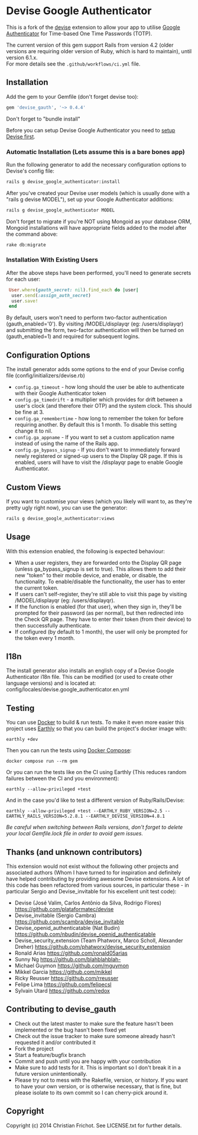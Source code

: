 # Devise Google Authenticator

This is a fork of the [devise](https://github.com/plataformatec/devise) extension to allow your app to utilise [Google Authenticator](http://code.google.com/p/google-authenticator/) for Time-based One Time Passwords (TOTP).

The current version of this gem support Rails from version 4.2 (older versions
are requiring older version of Ruby, which is hard to maintain), until version
6.1.x.\
For more details see the `.github/workflows/ci.yml` file.

## Installation

Add the gem to your Gemfile (don't forget devise too):

```ruby
gem 'devise_gauth', '~> 0.4.4'
```

Don't forget to "bundle install"

Before you can setup Devise Google Authenticator you need to [setup Devise first](https://github.com/heartcombo/devise#getting-started).

### Automatic Installation (Lets assume this is a bare bones app)

Run the following generator to add the necessary configuration options to Devise's config file:

```bash
rails g devise_google_authenticator:install
```

After you've created your Devise user models (which is usually done with a "rails g devise MODEL"), set up your Google Authenticator additions:

```bash
rails g devise_google_authenticator MODEL
```

Don't forget to migrate if you're NOT using Mongoid as your database ORM, Mongoid installations will have appropriate fields added to the model after the command above:

```bash
rake db:migrate
```

### Installation With Existing Users

After the above steps have been performed, you'll need to generate secrets for each user:

```ruby
 User.where(gauth_secret: nil).find_each do |user|
  user.send(:assign_auth_secret)
  user.save!
 end
```

By default, users won't need to perform two-factor authentication (gauth_enabled='0'). By visiting /MODEL/displayqr (eg: /users/displayqr)
and submitting the form, two-factor authentication will then be turned on (gauth_enabled=1) and required for subsequent logins.

## Configuration Options

The install generator adds some options to the end of your Devise config file (config/initializers/devise.rb)

* `config.ga_timeout` - how long should the user be able to authenticate with their Google Authenticator token
* `config.ga_timedrift` - a multiplier which provides for drift between a user's clock (and therefore their OTP) and the system clock. This should be fine at 3.
* `config.ga_remembertime` - how long to remember the token for before requiring another. By default this is 1 month. To disable this setting change it to nil.
* `config.ga_appname` - If you want to set a custom application name instead of using the name of the Rails app.
* `config.ga_bypass_signup` - If you don't want to immediately forward newly registered or signed-up users to the Display QR page. If this is enabled, users will have to visit the /displayqr page to enable Google Authenticator.

## Custom Views

If you want to customise your views (which you likely will want to, as they're pretty ugly right now), you can use the generator:

```bash
rails g devise_google_authenticator:views
```

## Usage

With this extension enabled, the following is expected behaviour:

* When a user registers, they are forwarded onto the Display QR page (unless ga_bypass_signup is set to true). This allows them to add their new "token" to their mobile device, and enable, or disable, the functionality. To enable/disable the functionality, the user has to enter the current token.
* If users can't self-register, they're still able to visit this page by visiting /MODEL/displayqr (eg: /users/displayqr).
* If the function is enabled (for that user), when they sign in, they'll be prompted for their password (as per normal), but then redirected into the Check QR page. They have to enter their token (from their device) to then successfully authenticate.
* If configured (by default to 1 month), the user will only be prompted for the token every 1 month.

## I18n

The install generator also installs an english copy of a Devise Google Authenticator i18n file. This can be modified (or used to create other language versions) and is located at: config/locales/devise.google_authenticator.en.yml

## Testing

You can use [Docker](https://www.docker.com/) to build & run tests. To make it
even more easier this project uses [Earthly](https://earthly.dev/) so that you
can build the project's docker image with:

```
earthly +dev
```

Then you can run the tests using [Docker Compose](https://docs.docker.com/compose/):

```
docker compose run --rm gem
```

Or you can run the tests like on the CI using Earthly
(This reduces random failures between the CI and you environment):

```
earthly --allow-privileged +test
```

And in the case you'd like to test a different version of Ruby/Rails/Devise:

```
earthly --allow-privileged +test --EARTHLY_RUBY_VERSION=2.5 --EARTHLY_RAILS_VERSION=5.2.8.1 --EARTHLY_DEVISE_VERSION=4.8.1
```
_Be careful when switching between Rails versions, don't forget to delete your local Gemfile.lock file in order to avoid gem issues._

## Thanks (and unknown contributors)

This extension would not exist without the following other projects and associated authors (Whom I have turned to for inspiration and definitely have helped contributing by providing awesome Devise extensions. A lot of this code has been refactored from various sources, in particular these - in particular Sergio and Devise_invitable for his excellent unit test code):

* Devise (José Valim, Carlos Antônio da Silva, Rodrigo Flores) https://github.com/plataformatec/devise
* Devise_invitable (Sergio Cambra) https://github.com/scambra/devise_invitable
* Devise_openid_authenticatable (Nat Budin) https://github.com/nbudin/devise_openid_authenticatable
* Devise_security_extension (Team Phatworx, Marco Scholl, Alexander Dreher) https://github.com/phatworx/devise_security_extension
* Ronald Arias https://github.com/ronald05arias
* Sunny Ng https://github.com/blahblahblah-
* Michael Guymon https://github.com/mguymon
* Mikkel Garcia https://github.com/mikkel
* Ricky Reusser https://github.com/rreusser
* Felipe Lima https://github.com/felipecsl
* Sylvain Utard https://github.com/redox


## Contributing to devise_gauth
 
* Check out the latest master to make sure the feature hasn't been implemented or the bug hasn't been fixed yet
* Check out the issue tracker to make sure someone already hasn't requested it and/or contributed it
* Fork the project
* Start a feature/bugfix branch
* Commit and push until you are happy with your contribution
* Make sure to add tests for it. This is important so I don't break it in a future version unintentionally.
* Please try not to mess with the Rakefile, version, or history. If you want to have your own version, or is otherwise necessary, that is fine, but please isolate to its own commit so I can cherry-pick around it.

## Copyright

Copyright (c) 2014 Christian Frichot. See LICENSE.txt for
further details.

